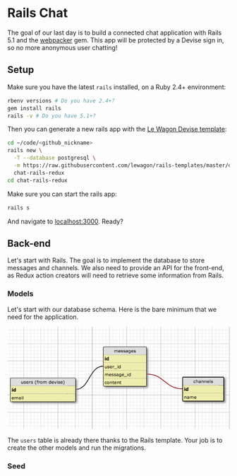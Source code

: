 # Rails Chat

The goal of our last day is to build a connected chat application with Rails 5.1 and the [webpacker](https://github.com/rails/webpacker) gem. This app will be protected by a Devise sign in, so no more anonymous user chatting!

## Setup

Make sure you have the latest `rails` installed, on a Ruby 2.4+ environment:

```bash
rbenv versions # Do you have 2.4+?
gem install rails
rails -v # Do you have 5.1+?
```

Then you can generate a new rails app with the [Le Wagon Devise template](https://github.com/lewagon/rails-templates#devise):

```bash
cd ~/code/<github_nickname>
rails new \
  -T --database postgresql \
  -m https://raw.githubusercontent.com/lewagon/rails-templates/master/devise.rb \
  chat-rails-redux
cd chat-rails-redux
```

Make sure you can start the rails app:

```bash
rails s
```

And navigate to [localhost:3000](http://localhost:3000). Ready?

## Back-end

Let's start with Rails. The goal is to implement the database to store messages and channels. We also need to provide an API for the front-end, as Redux action creators will need to retrieve some information from Rails.

### Models

Let's start with our database schema. Here is the bare minimum that we need for the application.

![](https://raw.githubusercontent.com/lewagon/react-redux-images/master/rails/chat-rails-redux-schema.png)

The `users` table is already there thanks to the Rails template. Your job is to create the other models and run the migrations.

### Seed
